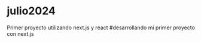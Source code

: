# julio2024
Primer proyecto utilizando next.js y react
#desarrollando mi primer proyecto con next.js
